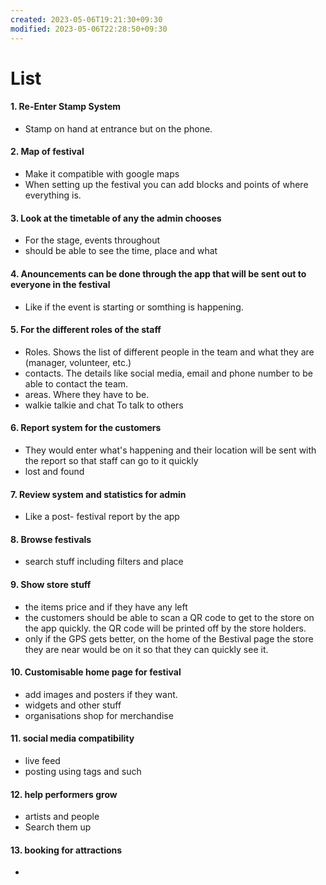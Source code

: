 ```yaml
---
created: 2023-05-06T19:21:30+09:30
modified: 2023-05-06T22:28:50+09:30
---
```


# List

#### 1. Re-Enter Stamp System
- Stamp on hand at entrance but on the phone.
#### 2. Map of festival
- Make it compatible with google maps
- When setting up the festival you can add blocks and points of where everything is.
#### 3. Look at the timetable of any the admin chooses
- For the stage, events throughout
- should be able to see the time, place and what
#### 4. Anouncements can be done through the app that will be sent out to everyone in the festival
- Like if the event is starting or somthing is happening. 
#### 5. For the different roles of the staff
- Roles. Shows the list of different people in the team and what they are (manager, volunteer, etc.)
- contacts. The details like social media, email and phone number to be able to contact the team.
- areas. Where they have to be.
- walkie talkie and chat To talk to others 
#### 6. Report system for the customers
- They would enter what's happening and their location will be sent with the report so that staff can go to it quickly
- lost and found
#### 7. Review system and statistics for admin
- Like a post- festival report by the app
#### 8. Browse festivals
- search stuff including filters and place
#### 9. Show store stuff
- the items price and if they have any left
- the customers should be able to scan a QR code to get to the store on the app quickly. the QR code will be printed off by the store holders.
- only if the GPS gets better, on the home of the Bestival page the store they are near would be on it so that they can quickly see it.
#### 10. Customisable home page for festival
- add images and posters if they want.
- widgets and other stuff
- organisations shop for merchandise 
#### 11. social media compatibility
- live feed
- posting using tags and such
#### 12. help performers grow 
- artists and people 
- Search them up
#### 13. booking for attractions
-
